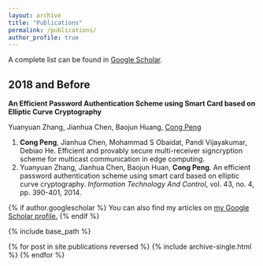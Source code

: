 ```yaml
---
layout: archive
title: "Publications"
permalink: /publications/
author_profile: true
---
```


A complete list can be found in [Google Scholar](https://scholar.google.com/citations?user=iUdr3DIAAAAJ&hl=en).

## 2018 and Before

**An Efficient Password Authentication Scheme using Smart Card based on Elliptic Curve Cryptography**

Yuanyuan Zhang, Jianhua Chen, Baojun Huang, <u>Cong Peng</u>

1. **Cong Peng**, Jianhua Chen, Mohammad S Obaidat, Pandi Vijayakumar, Debiao He. Efficient and provably secure multi-receiver signcryption scheme for multicast communication in edge computing. 
2. Yuanyuan Zhang, Jianhua Chen, Baojun Huan, **Cong Peng**. An efficient password authentication scheme using smart card based on elliptic curve cryptography. *Information Technology And Control*, vol. 43, no. 4, pp. 390-401, 2014.


{% if author.googlescholar %}
  You can also find my articles on <u><a href="{{author.googlescholar}}">my Google Scholar profile</a>.</u>
{% endif %}

{% include base_path %}

{% for post in site.publications reversed %}
  {% include archive-single.html %}
{% endfor %}
